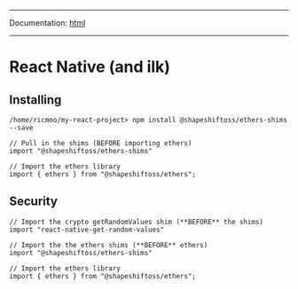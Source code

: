 -----

Documentation: [html](https://docs.ethers.io/)

-----

React Native (and ilk)
======================

Installing
----------

```
/home/ricmoo/my-react-project> npm install @shapeshiftoss/ethers-shims --save
```

```
// Pull in the shims (BEFORE importing ethers)
import "@shapeshiftoss/ethers-shims"

// Import the ethers library
import { ethers } from "@shapeshiftoss/ethers";
```

Security
--------

```
// Import the crypto getRandomValues shim (**BEFORE** the shims)
import "react-native-get-random-values"

// Import the the ethers shims (**BEFORE** ethers)
import "@shapeshiftoss/ethers-shims"

// Import the ethers library
import { ethers } from "@shapeshiftoss/ethers";
```

